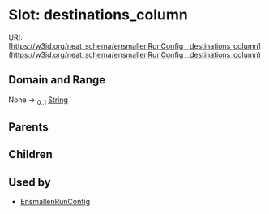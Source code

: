 
# Slot: destinations_column




URI: [https://w3id.org/neat_schema/ensmallenRunConfig__destinations_column](https://w3id.org/neat_schema/ensmallenRunConfig__destinations_column)


## Domain and Range

None &#8594;  <sub>0..1</sub> [String](types/String.md)

## Parents


## Children


## Used by

 * [EnsmallenRunConfig](EnsmallenRunConfig.md)
